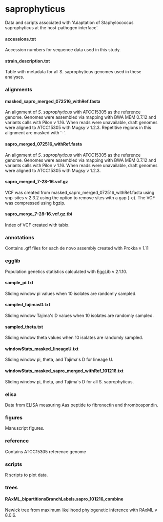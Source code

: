 # saprophyticus
Data and scripts associated with 'Adaptation of Staphylococcus saprophyticus at the host-pathogen interface'.

#### accessions.txt
Accession numbers for sequence data used in this study.

#### strain_description.txt
Table with metadata for all S. saprophyticus genomes used in these analyses.

### alignments
#### masked\_sapro\_merged\_072516\_withRef.fasta
An alignment of _S. saprophyticus_ with ATCC15305 as the reference genome. Genomes were
assembled via mapping with BWA MEM 0.7.12 and variants calls with Pilon v 1.16. When reads were unavailable, draft genomes were aligned to ATCC15305 with Mugsy v 1.2.3. Repetitive regions in this alignment are masked with '-'.

#### sapro\_merged\_072516\_withRef.fasta
An alignment of _S. saprophyticus_ with ATCC15305 as the reference genome. Genomes were
assembled via mapping with BWA MEM 0.7.12 and variants calls with Pilon v 1.16. When reads were unavailable, draft genomes were aligned to ATCC15305 with Mugsy v 1.2.3.

#### sapro\_merged\_7-28-16.vcf.gz
VCF was created from masked\_sapro\_merged\_072516\_withRef.fasta using snp-sites v 2.3.2 using the option to remove sites with a gap (-c). The VCF was compressed using bgzip.

#### sapro\_merge\_7-28-16.vcf.gz.tbi
Index of VCF created with tabix.

### annotations
Contains .gff files for each de novo assembly created with Prokka v 1.11

### egglib
Population genetics statistics calculated with EggLib v 2.1.10. 
#### sample\_pi.txt
Sliding window pi values when 10 isolates are randomly sampled.
#### sampled\_tajimasD.txt
Sliding window Tajima's D values when 10 isolates are randomly sampled.
#### sampled\_theta.txt
Sliding window theta values when 10 isolates are randomly sampled.
#### windowStats\_masked\_lineageU.txt
Sliding window pi, theta, and Tajima's D for lineage U.
#### windowStats\_masked\_sapro\_merged\_withRef\_101216.txt
Sliding window pi, theta, and Tajima's D for all S. saprophyticus.

### elisa
Data from ELISA measuring Aas peptide to fibronectin and thrombospondin.

### figures
Manuscript figures.

### reference
Contains ATCC15305 reference genome

### scripts
R scripts to plot data.

### trees
#### RAxML\_bipartitionsBranchLabels.sapro\_101216\_combine
Newick tree from maximum likelihood phylogenetic inference with RAxML v 8.0.6.
